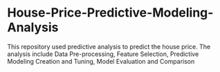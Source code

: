 # House-Price-Predictive-Modeling-Analysis

This repository used predictive analysis to predict the house price. The analysis include Data Pre-processing, Feature Selection, Predictive Modeling Creation and Tuning, Model Evaluation and Comparison
